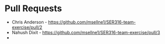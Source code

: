 # Pull Requests
* Chris Anderson - https://github.com/msellne1/SER316-team-exercise/pull/2
* Nahush Dixit - https://github.com/msellne1/SER316-team-exercise/pull/3 
*

